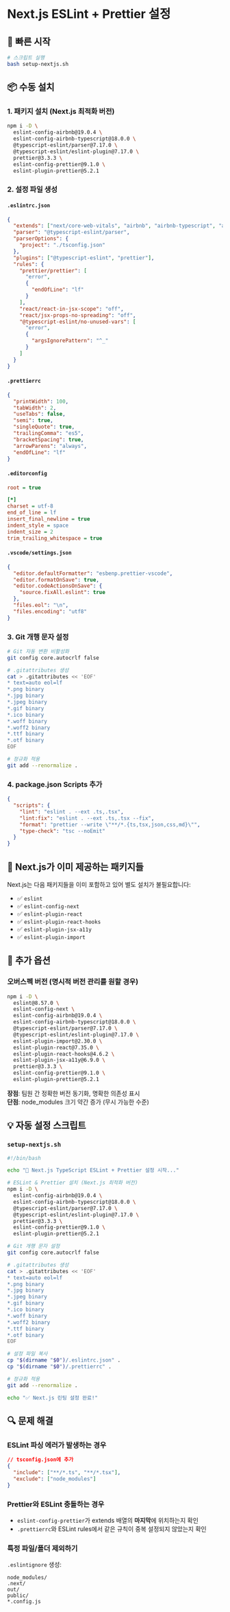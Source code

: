 # Next.js ESLint + Prettier 설정

## 🚀 빠른 시작

```bash
# 스크립트 실행
bash setup-nextjs.sh
```

## 📦 수동 설치

### 1. 패키지 설치 (Next.js 최적화 버전)

```bash
npm i -D \
  eslint-config-airbnb@19.0.4 \
  eslint-config-airbnb-typescript@18.0.0 \
  @typescript-eslint/parser@7.17.0 \
  @typescript-eslint/eslint-plugin@7.17.0 \
  prettier@3.3.3 \
  eslint-config-prettier@9.1.0 \
  eslint-plugin-prettier@5.2.1
```

### 2. 설정 파일 생성

#### `.eslintrc.json`

```json
{
  "extends": ["next/core-web-vitals", "airbnb", "airbnb-typescript", "airbnb/hooks", "prettier"],
  "parser": "@typescript-eslint/parser",
  "parserOptions": {
    "project": "./tsconfig.json"
  },
  "plugins": ["@typescript-eslint", "prettier"],
  "rules": {
    "prettier/prettier": [
      "error",
      {
        "endOfLine": "lf"
      }
    ],
    "react/react-in-jsx-scope": "off",
    "react/jsx-props-no-spreading": "off",
    "@typescript-eslint/no-unused-vars": [
      "error",
      {
        "argsIgnorePattern": "^_"
      }
    ]
  }
}
```

#### `.prettierrc`

```json
{
  "printWidth": 100,
  "tabWidth": 2,
  "useTabs": false,
  "semi": true,
  "singleQuote": true,
  "trailingComma": "es5",
  "bracketSpacing": true,
  "arrowParens": "always",
  "endOfLine": "lf"
}
```

#### `.editorconfig`

```ini
root = true

[*]
charset = utf-8
end_of_line = lf
insert_final_newline = true
indent_style = space
indent_size = 2
trim_trailing_whitespace = true
```

#### `.vscode/settings.json`

```json
{
  "editor.defaultFormatter": "esbenp.prettier-vscode",
  "editor.formatOnSave": true,
  "editor.codeActionsOnSave": {
    "source.fixAll.eslint": true
  },
  "files.eol": "\n",
  "files.encoding": "utf8"
}
```

### 3. Git 개행 문자 설정

```bash
# Git 자동 변환 비활성화
git config core.autocrlf false

# .gitattributes 생성
cat > .gitattributes << 'EOF'
* text=auto eol=lf
*.png binary
*.jpg binary
*.jpeg binary
*.gif binary
*.ico binary
*.woff binary
*.woff2 binary
*.ttf binary
*.otf binary
EOF

# 정규화 적용
git add --renormalize .
```

### 4. package.json Scripts 추가

```json
{
  "scripts": {
    "lint": "eslint . --ext .ts,.tsx",
    "lint:fix": "eslint . --ext .ts,.tsx --fix",
    "format": "prettier --write \"**/*.{ts,tsx,json,css,md}\"",
    "type-check": "tsc --noEmit"
  }
}
```

## 📝 Next.js가 이미 제공하는 패키지들

Next.js는 다음 패키지들을 이미 포함하고 있어 별도 설치가 불필요합니다:

- ✅ `eslint`
- ✅ `eslint-config-next`
- ✅ `eslint-plugin-react`
- ✅ `eslint-plugin-react-hooks`
- ✅ `eslint-plugin-jsx-a11y`
- ✅ `eslint-plugin-import`

## 🎯 추가 옵션

### 오버스펙 버전 (명시적 버전 관리를 원할 경우)

```bash
npm i -D \
  eslint@8.57.0 \
  eslint-config-next \
  eslint-config-airbnb@19.0.4 \
  eslint-config-airbnb-typescript@18.0.0 \
  @typescript-eslint/parser@7.17.0 \
  @typescript-eslint/eslint-plugin@7.17.0 \
  eslint-plugin-import@2.30.0 \
  eslint-plugin-react@7.35.0 \
  eslint-plugin-react-hooks@4.6.2 \
  eslint-plugin-jsx-a11y@6.9.0 \
  prettier@3.3.3 \
  eslint-config-prettier@9.1.0 \
  eslint-plugin-prettier@5.2.1
```

**장점**: 팀원 간 정확한 버전 동기화, 명확한 의존성 표시  
**단점**: node_modules 크기 약간 증가 (무시 가능한 수준)

## 💡 자동 설정 스크립트

### `setup-nextjs.sh`

```bash
#!/bin/bash

echo "🚀 Next.js TypeScript ESLint + Prettier 설정 시작..."

# ESLint & Prettier 설치 (Next.js 최적화 버전)
npm i -D \
  eslint-config-airbnb@19.0.4 \
  eslint-config-airbnb-typescript@18.0.0 \
  @typescript-eslint/parser@7.17.0 \
  @typescript-eslint/eslint-plugin@7.17.0 \
  prettier@3.3.3 \
  eslint-config-prettier@9.1.0 \
  eslint-plugin-prettier@5.2.1

# Git 개행 문자 설정
git config core.autocrlf false

# .gitattributes 생성
cat > .gitattributes << 'EOF'
* text=auto eol=lf
*.png binary
*.jpg binary
*.jpeg binary
*.gif binary
*.ico binary
*.woff binary
*.woff2 binary
*.ttf binary
*.otf binary
EOF

# 설정 파일 복사
cp "$(dirname "$0")/.eslintrc.json" .
cp "$(dirname "$0")/.prettierrc" .

# 정규화 적용
git add --renormalize .

echo "✅ Next.js 린팅 설정 완료!"
```

## 🔍 문제 해결

### ESLint 파싱 에러가 발생하는 경우

```json
// tsconfig.json에 추가
{
  "include": ["**/*.ts", "**/*.tsx"],
  "exclude": ["node_modules"]
}
```

### Prettier와 ESLint 충돌하는 경우

- `eslint-config-prettier`가 extends 배열의 **마지막**에 위치하는지 확인
- `.prettierrc`와 ESLint rules에서 같은 규칙이 중복 설정되지 않았는지 확인

### 특정 파일/폴더 제외하기

`.eslintignore` 생성:

```
node_modules/
.next/
out/
public/
*.config.js
```
